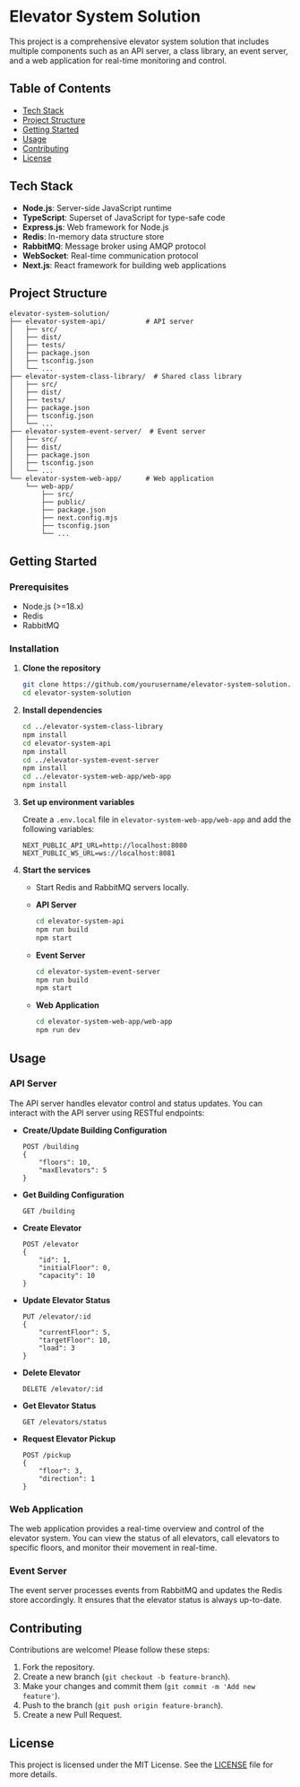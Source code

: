 # Elevator System Solution

This project is a comprehensive elevator system solution that includes multiple components such as an API server, a class library, an event server, and a web application for real-time monitoring and control. 

## Table of Contents
- [Tech Stack](#tech-stack)
- [Project Structure](#project-structure)
- [Getting Started](#getting-started)
- [Usage](#usage)
- [Contributing](#contributing)
- [License](#license)

## Tech Stack
- **Node.js**: Server-side JavaScript runtime
- **TypeScript**: Superset of JavaScript for type-safe code
- **Express.js**: Web framework for Node.js
- **Redis**: In-memory data structure store
- **RabbitMQ**: Message broker using AMQP protocol
- **WebSocket**: Real-time communication protocol
- **Next.js**: React framework for building web applications

## Project Structure
```plaintext
elevator-system-solution/
├── elevator-system-api/          # API server
│   ├── src/
│   ├── dist/
│   ├── tests/
│   ├── package.json
│   ├── tsconfig.json
│   └── ...
├── elevator-system-class-library/  # Shared class library
│   ├── src/
│   ├── dist/
│   ├── tests/
│   ├── package.json
│   ├── tsconfig.json
│   └── ...
├── elevator-system-event-server/  # Event server
│   ├── src/
│   ├── dist/
│   ├── package.json
│   ├── tsconfig.json
│   └── ...
└── elevator-system-web-app/      # Web application
    └── web-app/
        ├── src/
        ├── public/
        ├── package.json
        ├── next.config.mjs
        ├── tsconfig.json
        └── ...
```

## Getting Started

### Prerequisites
- Node.js (>=18.x)
- Redis
- RabbitMQ

### Installation

1. **Clone the repository**
    ```bash
    git clone https://github.com/yourusername/elevator-system-solution.git
    cd elevator-system-solution
    ```

2. **Install dependencies**
    ```bash
    cd ../elevator-system-class-library
    npm install
    cd elevator-system-api
    npm install
    cd ../elevator-system-event-server
    npm install
    cd ../elevator-system-web-app/web-app
    npm install
    ```

3. **Set up environment variables**

    Create a `.env.local` file in `elevator-system-web-app/web-app` and add the following variables:

    ```env
    NEXT_PUBLIC_API_URL=http://localhost:8080
    NEXT_PUBLIC_WS_URL=ws://localhost:8081    
    ```

4. **Start the services**

    - Start Redis and RabbitMQ servers locally.

    - **API Server**
        ```bash
        cd elevator-system-api
        npm run build
        npm start
        ```

    - **Event Server**
        ```bash
        cd elevator-system-event-server
        npm run build
        npm start
        ```

    - **Web Application**
        ```bash
        cd elevator-system-web-app/web-app
        npm run dev
        ```

## Usage

### API Server

The API server handles elevator control and status updates. You can interact with the API server using RESTful endpoints:

- **Create/Update Building Configuration**
    ```http
    POST /building
    {
        "floors": 10,
        "maxElevators": 5
    }
    ```

- **Get Building Configuration**
    ```http
    GET /building
    ```

- **Create Elevator**
    ```http
    POST /elevator
    {
        "id": 1,
        "initialFloor": 0,
        "capacity": 10
    }
    ```

- **Update Elevator Status**
    ```http
    PUT /elevator/:id
    {
        "currentFloor": 5,
        "targetFloor": 10,
        "load": 3
    }
    ```

- **Delete Elevator**
    ```http
    DELETE /elevator/:id
    ```

- **Get Elevator Status**
    ```http
    GET /elevators/status
    ```

- **Request Elevator Pickup**
    ```http
    POST /pickup
    {
        "floor": 3,
        "direction": 1
    }
    ```

### Web Application

The web application provides a real-time overview and control of the elevator system. You can view the status of all elevators, call elevators to specific floors, and monitor their movement in real-time.

### Event Server

The event server processes events from RabbitMQ and updates the Redis store accordingly. It ensures that the elevator status is always up-to-date.

## Contributing

Contributions are welcome! Please follow these steps:
1. Fork the repository.
2. Create a new branch (`git checkout -b feature-branch`).
3. Make your changes and commit them (`git commit -m 'Add new feature'`).
4. Push to the branch (`git push origin feature-branch`).
5. Create a new Pull Request.

## License

This project is licensed under the MIT License. See the [LICENSE](LICENSE) file for more details.
